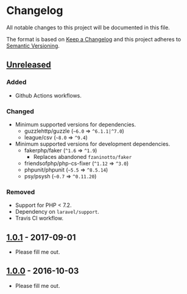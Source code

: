 # Changelog

All notable changes to this project will be documented in this file.

The format is based on [Keep a Changelog](http://keepachangelog.com/en/1.0.0/)
and this project adheres to [Semantic Versioning](http://semver.org/spec/v2.0.0.html).

## [Unreleased]

### Added

- Github Actions workflows.

### Changed

- Minimum supported versions for dependencies.
    - guzzlehttp/guzzle (`~6.0` => `^6.1.1|^7.0`)
    - league/csv (`~8.0` => `^9.4`)
- Minimum supported versions for development dependencies.
    - fakerphp/faker (`^1.6` => `^1.9`)
        - Replaces abandoned `fzaninotto/faker`
    - friendsofphp/php-cs-fixer (`^1.12` => `^3.0`)
    - phpunit/phpunit (`~5.5` => `^8.5.14`)
    - psy/psysh (`~0.7` => `^0.11.20`)

### Removed

- Support for PHP < 7.2.
- Dependency on `laravel/support`.
- Travis CI workflow.

## [1.0.1] - 2017-09-01

- Please fill me out.

## [1.0.0] - 2016-10-03

- Please fill me out.

[Unreleased]: https://github.com/trafficgate/ran-reporting-api/compare/v1.0.1...HEAD
[1.0.1]: https://github.com/trafficgate/ran-reporting-api/compare/v1.0.0...v1.0.1
[1.0.0]: https://github.com/trafficgate/ran-reporting-api/releases/tag/v1.0.0
